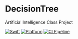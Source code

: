 # DecisionTree

Artificial Intelligence Class Project

[![Swift][swift-badge]][swift-url]
[![Platform][platform-badge]][platform-url]
[![CI Pipeline][gha-badge]][gha-url]

[swift-badge]: https://img.shields.io/badge/Swift-5.X-orange.svg?style=flat
[swift-url]: https://swift.org
[platform-badge]: https://img.shields.io/badge/Platforms-OS%20X%20--%20Linux-blue.svg?style=flat
[platform-url]: https://swift.org
[gha-badge]: https://github.com/Zialus/IA-DecisionTree-Swift/actions/workflows/swift.yml/badge.svg
[gha-url]: https://github.com/Zialus/IA-DecisionTree-Swift/actions/workflows/swift.yml
